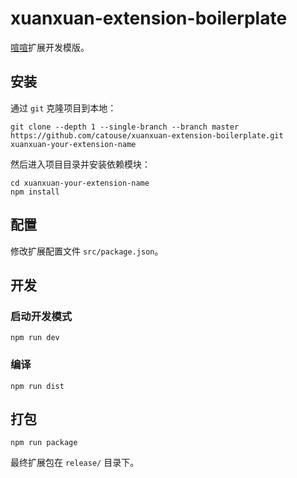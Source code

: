 # xuanxuan-extension-boilerplate

[喧喧](https://github.com/easysoft/xuanxuan)扩展开发模版。

## 安装

通过 `git` 克隆项目到本地：

```shell
git clone --depth 1 --single-branch --branch master https://github.com/catouse/xuanxuan-extension-boilerplate.git xuanxuan-your-extension-name
```

然后进入项目目录并安装依赖模块：

```shell
cd xuanxuan-your-extension-name
npm install
```

## 配置

修改扩展配置文件 `src/package.json`。

## 开发

### 启动开发模式

```shell
npm run dev
```

### 编译

```shell
npm run dist
```

## 打包

```shell
npm run package
```

最终扩展包在 `release/` 目录下。
